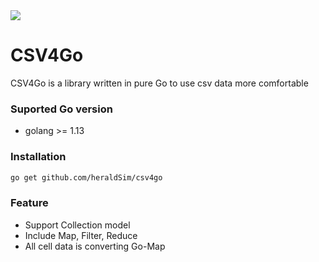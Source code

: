 <img src="https://i.imgur.com/18I2oHR.jpg">

# CSV4Go

CSV4Go is a library written in pure Go to use csv data more comfortable

### Suported Go version
- golang >= 1.13

### Installation

```bash
go get github.com/heraldSim/csv4go
```

### Feature

- Support Collection model
- Include Map, Filter, Reduce
- All cell data is converting Go-Map